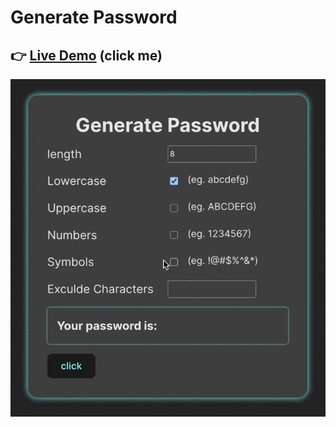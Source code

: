 # Generate Password
## 👉 [Live Demo](https://astounding-quokka-2c1eab.netlify.app/) (click me)


![screenshot](./public/screenshot.gif)